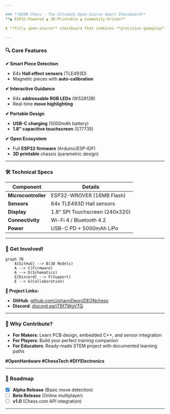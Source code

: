 ```yaml
---

### **DEON Chess - The Ultimate Open-Source Smart Chessboard**  
**♟ ESP32-Powered ♟ 3D-Printable ♟ Community-Driven**  

A **fully open-source** chessboard that combines **precision gameplay** with **IoT technology** - designed to be built, hacked, and improved by the community.  

---
```


### **🔍 Core Features**  
**✔ Smart Piece Detection**  
- 64x **Hall effect sensors** (TLE493D)  
- Magnetic pieces with **auto-calibration**  

**✔ Interactive Guidance**  
- 64x **addressable RGB LEDs** (WS2812B)  
- Real-time **move highlighting**  

**✔ Portable Design**  
- **USB-C charging** (5000mAh battery)  
- **1.8" capacitive touchscreen** (ST7735)  

**✔ Open Ecosystem**  
- Full **ESP32 firmware** (Arduino/ESP-IDF)  
- **3D printable** chassis (parametric design)  

---

### **🛠️ Technical Specs**  
| Component              | Details                          |
|------------------------|----------------------------------|
| **Microcontroller**    | ESP32-WROVER (16MB Flash)        |
| **Sensors**            | 64x TLE493D Hall sensors         |  
| **Display**            | 1.8" SPI Touchscreen (240x320)   |
| **Connectivity**       | Wi-Fi 4 / Bluetooth 4.2          |
| **Power**             | USB-C PD + 5000mAh LiPo          |

---

### **🚀 Get Involved!**  
```mermaid
graph TB
    A[GitHub] --> B(3D Models)
    A --> C(Firmware)
    A --> D(Schematics)
    E[Discord] --> F(Support)
    E --> G(Collaboration)
```

**🔗 Project Links:**  
- **GitHub**: [github.com/JohannDeon/DEONchess](https://github.com/JohannDeon/DEONchess)  
- **Discord**: [discord.gg/jTBf7WgVTQ](https://discord.gg/jTBf7WgVTQ)  

---

### **📌 Why Contribute?**  
- **For Makers**: Learn PCB design, embedded C++, and sensor integration  
- **For Players**: Build your perfect training companion  
- **For Educators**: Ready-made STEM project with documented learning paths  

**#OpenHardware #ChessTech #DIYElectronics**  

---

### **🔮 Roadmap**  
- [x] **Alpha Release** (Basic move detection)  
- [ ] **Beta Release** (Online multiplayer)  
- [ ] **v1.0** (Chess.com API integration)  

---
